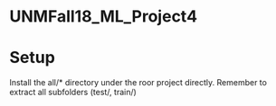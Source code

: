 # UNMFall18_ML_Project4

# Setup
Install the all/* directory under the roor project directly. Remember to extract all subfolders (test/, train/)